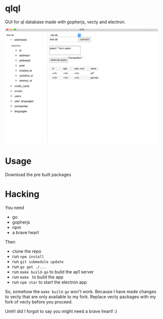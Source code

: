 # qlql

GUI for ql database made with gopherjs, vecty and electron.

![qlql](qlql.png)
# Usage

Download the pre built packages


# Hacking

 You need

 - go
 - gopherjs
 - npm
 - a brave heart

 Then

 - clone the repo
 - run `npm install`
 - run `git submodule update`
 - run `go get ./...`
 - run `make build-go` to build the ap1 server
 - run `make ` to build the app
 - run `npm star` to start the electron app

 So, somehow the `make build-go` won't work. Because I have made changes to
 vecty that are only available to my fork. Replace vecty packages with my fork
 of vecty before you proceed.

 Umh! did I forgot to say you might need a brave heart! :)
